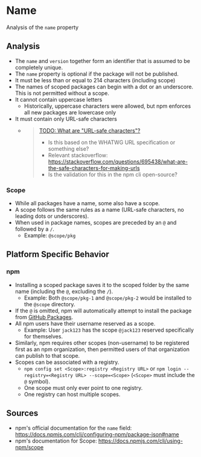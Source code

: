 # Name

Analysis of the `name` property

## Analysis

- The `name` and `version` together form an identifier that is assumed to be completely unique.
- The `name` property is optional if the package will not be published.
- It must be less than or equal to 214 characters (including scope)
- The names of scoped packages can begin with a dot or an underscore. This is not permitted without a scope.
- It cannot contain uppercase letters
  - Historically, uppercase characters were allowed, but npm enforces all new packages are lowercase only
- It must contain only URL-safe characters
  - > [TODO: What are "URL-safe characters"?](https://github.com/openjs-foundation/package-json-research/issues/4)
    > - Is this based on the WHATWG URL specification or something else?
    > - Relevant stackoverflow: https://stackoverflow.com/questions/695438/what-are-the-safe-characters-for-making-urls
    > - Is the validation for this in the npm cli open-source?

### Scope

- While all packages have a name, some also have a scope.
- A scope follows the same rules as a name (URL-safe characters, no leading dots or underscores).
- When used in package names, scopes are preceded by an `@` and followed by a `/`.
  - Example: `@scope/pkg`

## Platform Specific Behavior

### npm

- Installing a scoped package saves it to the scoped folder by the same name (including the `@`, excluding the `/`).
  - Example: Both `@scope/pkg-1` and `@scope/pkg-2` would be installed to the `@scope` directory.
- If the `@` is omitted, npm will automatically attempt to install the package from [GitHub Packages][github-packages].
- All npm users have their username reserved as a scope.
  - Example: User `jack123` has the scope `@jack123` reserved specifically for themselves.
- Similarly, npm requires other scopes (non-username) to be registered first as an npm organization, then permitted users of that organization can publish to that scope.
- Scopes can be associated with a registry.
  - `npm config set <Scope>:registry <Registry URL>` or `npm login --registry=<Registry URL> --scope=<Scope>` (`<Scope>` must include the `@` symbol).
  - One scope must only ever point to one registry.
  - One registry can host multiple scopes.

## Sources
- npm's official documentation for the `name` field: https://docs.npmjs.com/cli/configuring-npm/package-json#name
- npm's documentation for Scope: https://docs.npmjs.com/cli/using-npm/scope

[github-packages]: <https://docs.github.com/en/packages>